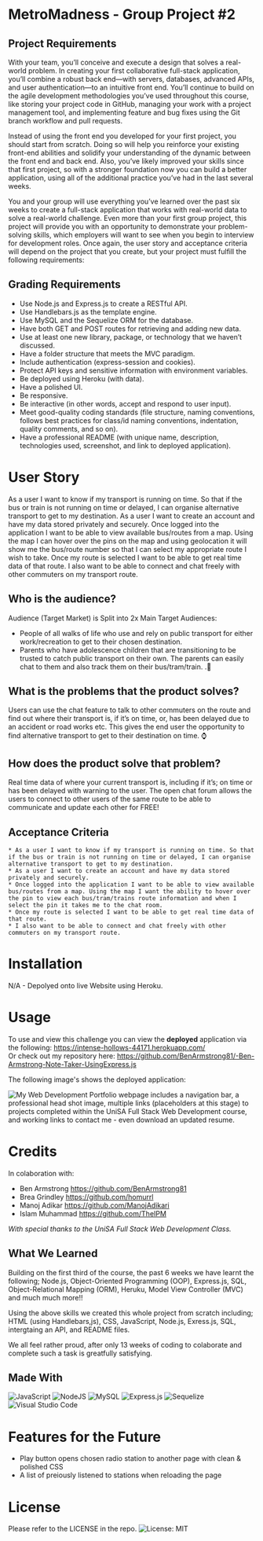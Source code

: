 # MetroMadness - Group Project #2

## Project Requirements
With your team, you’ll conceive and execute a design that solves a real-world problem. In creating your first collaborative full-stack application, you’ll combine a robust back end—with servers, databases, advanced APIs, and user authentication—to an intuitive front end. You’ll continue to build on the agile development methodologies you’ve used throughout this course, like storing your project code in GitHub, managing your work with a project management tool, and implementing feature and bug fixes using the Git branch workflow and pull requests.

Instead of using the front end you developed for your first project, you should start from scratch. Doing so will help you reinforce your existing front-end abilities and solidify your understanding of the dynamic between the front end and back end. Also, you’ve likely improved your skills since that first project, so with a stronger foundation now you can build a better application, using all of the additional practice you’ve had in the last several weeks.

You and your group will use everything you’ve learned over the past six weeks to create a full-stack application that works with real-world data to solve a real-world challenge. Even more than your first group project, this project will provide you with an opportunity to demonstrate your problem-solving skills, which employers will want to see when you begin to interview for development roles. Once again, the user story and acceptance criteria will depend on the project that you create, but your project must fulfill the following requirements:

## Grading Requirements
* Use Node.js and Express.js to create a RESTful API.
* Use Handlebars.js as the template engine.
* Use MySQL and the Sequelize ORM for the database.
* Have both GET and POST routes for retrieving and adding new data.
* Use at least one new library, package, or technology that we haven’t discussed.
* Have a folder structure that meets the MVC paradigm.
* Include authentication (express-session and cookies).
* Protect API keys and sensitive information with environment variables.
* Be deployed using Heroku (with data).
* Have a polished UI.
* Be responsive.
* Be interactive (in other words, accept and respond to user input).
* Meet good-quality coding standards (file structure, naming conventions, follows best practices for class/id naming conventions, indentation, quality comments, and so on).
* Have a professional README (with unique name, description, technologies used, screenshot, and link to deployed application).

# User Story
As a user I want to know if my transport is running on time. So that if the bus or train is not running on time or delayed, I can organise alternative transport to get to my destination.
As a user I want to create an account and have my data stored privately and securely.
Once logged into the application I want to be able to view available bus/routes from a map. Using the map I can hover over the pins on the map and using geolocation it will show me the bus/route number so that I can select my appropriate route I wish to take.
Once my route is selected I want to be able to get real time data of that route.
I also want to be able to connect and chat freely with other commuters on my transport route.  

## Who is the audience?
Audience (Target Market) is Split into 2x Main Target Audiences:
* People of all walks of life who use and rely on public transport for either work/recreation to get to their chosen destination. 
* Parents who have adolescence children that are transitioning to be trusted to catch public transport on their own. The parents can easily chat to them and also track them on their bus/tram/train. .🚌
## What is the problems that the product solves?
Users can use the chat feature to talk to other commuters on the route and find out where their transport is, if it’s on time, or, has been delayed due to an accident or road works etc. This gives the end user the opportunity to find alternative transport to get to their destination on time. ⌚
## How does the product solve that problem?
Real time data of where your current transport is, including if it’s; on time or has been delayed with warning to the user. The open chat forum allows the users to connect to other users of the same route to be able to communicate and update each other for FREE!

## Acceptance Criteria
```
* As a user I want to know if my transport is running on time. So that if the bus or train is not running on time or delayed, I can organise alternative transport to get to my destination.
* As a user I want to create an account and have my data stored privately and securely.
* Once logged into the application I want to be able to view available bus/routes from a map. Using the map I want the ability to hover over the pin to view each bus/tram/trains route information and when I select the pin it takes me to the chat room.
* Once my route is selected I want to be able to get real time data of that route.
* I also want to be able to connect and chat freely with other commuters on my transport route.
```

# Installation
N/A - Depolyed onto live Website using Heroku.

# Usage
To use and view this challenge you can view the **deployed** application via the following: https://intense-hollows-44171.herokuapp.com/
<br/>Or check out my repository here: https://github.com/BenArmstrong81/-Ben-Armstrong-Note-Taker-UsingExpress.js

The following image's shows the deployed application:

![My Web Development Portfolio webpage includes a navigation bar, a professional head shot image, multiple links (placeholders at this stage) to projects completed within the UniSA Full Stack Web Development course, and working links to contact me - even download an updated resume.](./Assets/BenArmstrong-WorkingNoteTaker.png)

# Credits
In colaboration with: <br>
* Ben Armstrong https://github.com/BenArmstrong81 <br>
* Brea Grindley https://github.com/homurrl <br>
* Manoj Adikar https://github.com/ManojAdikari <br>
* Islam Muhammad https://github.com/TheIPM <br>

*With special thanks to the UniSA Full Stack Web Development Class.*

## What We Learned
Building on the first third of the course, the past 6 weeks we have learnt the following; Node.js, Object-Oriented Programming (OOP), Express.js, SQL, Object-Relational Mapping (ORM), Heruku, Model View Controller (MVC) and much much more!!

Using the above skills we created this whole project from scratch including; HTML (using Handlebars,js), CSS, JavaScript, Node.js, Exress.js, SQL, intergtaing an API, and README files. 
  
We all feel rather proud, after only 13 weeks of coding to colaborate and complete such a task is greatfully satisfying.

## Made With

![JavaScript](https://img.shields.io/badge/javascript-%23323330.svg?style=for-the-badge&logo=javascript&logoColor=%23F7DF1E)
![NodeJS](https://img.shields.io/badge/node.js-6DA55F?style=for-the-badge&logo=node.js&logoColor=white)
![MySQL](https://img.shields.io/badge/mysql-%2300f.svg?style=for-the-badge&logo=mysql&logoColor=white)
![Express.js](https://img.shields.io/badge/express.js-%23404d59.svg?style=for-the-badge&logo=express&logoColor=%2361DAFB)
![Sequelize](https://img.shields.io/badge/Sequelize-52B0E7?style=for-the-badge&logo=Sequelize&logoColor=white)
![Visual Studio Code](https://img.shields.io/badge/Visual%20Studio%20Code-0078d7.svg?style=for-the-badge&logo=visual-studio-code&logoColor=white)

# Features for the Future

* Play button opens chosen radio station to another page with clean & polished CSS
* A list of preiously listened to stations when reloading the page 


# License

Please refer to the LICENSE in the repo.
![License: MIT](https://img.shields.io/badge/License-MIT-yellow.svg)